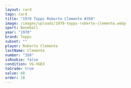 ```yaml
---
layout: card
tags: card
title: "1970 Topps Roberto Clemente #350"
image: /images/uploads/1970-topps-roberto-clemente.webp
sport: Baseball
year: "1970"
brand: Topps
subset: ""
player: Roberto Clemente
lastName: Clemente
number: "350"
isRookie: false
condition: VG-VGEX
toGrade: true
value: 68
order: 10
---
```

